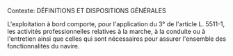 Contexte: DÉFINITIONS ET DISPOSITIONS GÉNÉRALES

L'exploitation à bord comporte, pour l'application du 3° de l'article L. 5511-1, les activités professionnelles relatives à la marche, à la conduite ou à l'entretien ainsi que celles qui sont nécessaires pour assurer l'ensemble des fonctionnalités du navire.